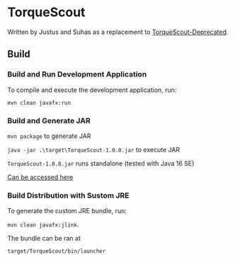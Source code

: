 # TorqueScout

Written by Justus and Suhas as a replacement to [TorqueScout-Deprecated](https://github.com/TexasTorque/TorqueScout-Deprecated).

## Build

### Build and Run Development Application

To compile and execute the development application, run:

`mvn clean javafx:run`

### Build and Generate JAR

`mvn package` to generate JAR

`java -jar .\target\TorqueScout-1.0.0.jar` to execute JAR

`TorqueScout-1.0.0.jar` runs standalone (tested with Java 16 SE)

[Can be accessed here](https://drive.google.com/file/d/1EHjj3KXQCD2eKivbDu614zc0oZFsY0FF/view?usp=sharing)

### Build Distribution with Sustom JRE

To generate the custom JRE bundle, run:

`mvn clean javafx:jlink`.

The bundle can be ran at

`target/TorqueScout/bin/launcher`
